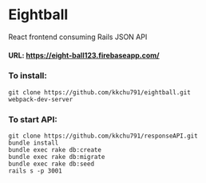 # Eightball
React frontend consuming Rails JSON API

#### URL: https://eight-ball123.firebaseapp.com/

### To install:

```
git clone https://github.com/kkchu791/eightball.git
webpack-dev-server
```

### To start API:

```
git clone https://github.com/kkchu791/responseAPI.git
bundle install
bundle exec rake db:create
bundle exec rake db:migrate
bundle exec rake db:seed
rails s -p 3001
```



